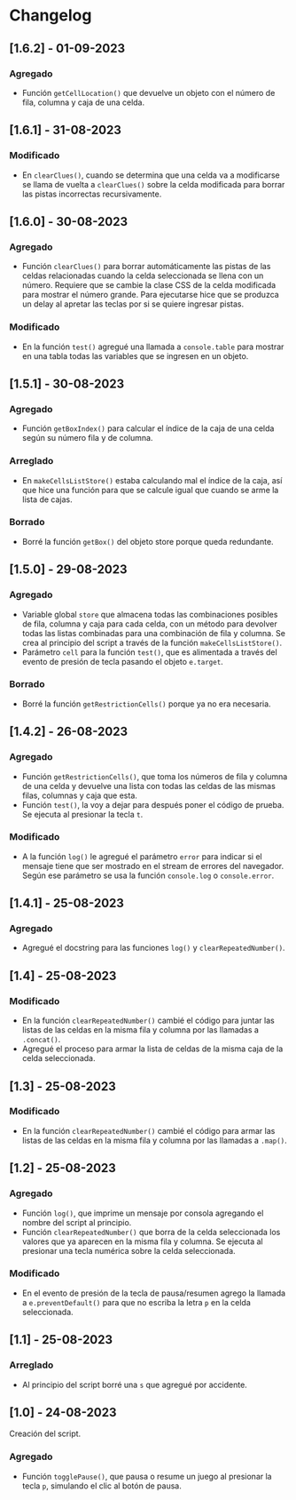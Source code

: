 # Changelog

## [1.6.2] - 01-09-2023

### Agregado

- Función `getCellLocation()` que devuelve un objeto con el número de fila, columna y caja de una
  celda.

## [1.6.1] - 31-08-2023

### Modificado

- En `clearClues()`, cuando se determina que una celda va a modificarse se llama de vuelta a
  `clearClues()` sobre la celda modificada para borrar las pistas incorrectas recursivamente.

## [1.6.0] - 30-08-2023

### Agregado

- Función `clearClues()` para borrar automáticamente las pistas de las celdas relacionadas cuando
  la celda seleccionada se llena con un número. Requiere que se cambie la clase CSS de la celda
  modificada para mostrar el número grande. Para ejecutarse hice que se produzca un delay al apretar
  las teclas por si se quiere ingresar pistas.

### Modificado

- En la función `test()` agregué una llamada a `console.table` para mostrar en una tabla todas las
  variables que se ingresen en un objeto.

## [1.5.1] - 30-08-2023

### Agregado

- Función `getBoxIndex()` para calcular el índice de la caja de una celda según su número fila y de
  columna.

### Arreglado

- En `makeCellsListStore()` estaba calculando mal el índice de la caja, así que hice una función
  para que se calcule igual que cuando se arme la lista de cajas.

### Borrado

- Borré la función `getBox()` del objeto store porque queda redundante.

## [1.5.0] - 29-08-2023

### Agregado

- Variable global `store` que almacena todas las combinaciones posibles de fila, columna y caja
para cada celda, con un método para devolver todas las listas combinadas para una combinación de
fila y columna. Se crea al principio del script a través de la función `makeCellsListStore()`.
- Parámetro `cell` para la función `test()`, que es alimentada a través del evento de presión de
tecla pasando el objeto `e.target`.

### Borrado

- Borré la función `getRestrictionCells()` porque ya no era necesaria.

## [1.4.2] - 26-08-2023

### Agregado

- Función `getRestrictionCells()`, que toma los números de fila y columna de una celda y devuelve
  una lista con todas las celdas de las mismas filas, columnas y caja que esta.
- Función `test()`, la voy a dejar para después poner el código de prueba. Se ejecuta al presionar
  la tecla `t`.

### Modificado

- A la función `log()` le agregué el parámetro `error` para indicar si el mensaje tiene que ser
  mostrado en el stream de errores del navegador. Según ese parámetro se usa la función
  `console.log` o `console.error`.

## [1.4.1] - 25-08-2023

### Agregado

- Agregué el docstring para las funciones `log()` y `clearRepeatedNumber()`.

## [1.4] - 25-08-2023

### Modificado

- En la función `clearRepeatedNumber()` cambié el código para juntar las listas de las celdas en la
  misma fila y columna por las llamadas a `.concat()`.
- Agregué el proceso para armar la lista de celdas de la misma caja de la celda seleccionada.

## [1.3] - 25-08-2023

### Modificado

- En la función `clearRepeatedNumber()` cambié el código para armar las listas de las celdas en la
  misma fila y columna por las llamadas a `.map()`.

## [1.2] - 25-08-2023

### Agregado

- Función `log()`, que imprime un mensaje por consola agregando el nombre del script al principio.
- Función `clearRepeatedNumber()` que borra de la celda seleccionada los valores que ya aparecen en
  la misma fila y columna. Se ejecuta al presionar una tecla numérica sobre la celda seleccionada.

### Modificado

- En el evento de presión de la tecla de pausa/resumen agrego la llamada a `e.preventDefault()` para
  que no escriba la letra `p` en la celda seleccionada.

## [1.1] - 25-08-2023

### Arreglado

- Al principio del script borré una `s` que agregué por accidente.

## [1.0] - 24-08-2023

Creación del script.

### Agregado

- Función `togglePause()`, que pausa o resume un juego al presionar la tecla `p`, simulando el clic
  al botón de pausa.